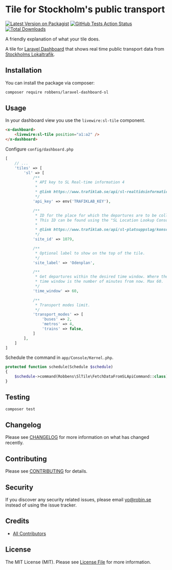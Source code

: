 # Tile for Stockholm's public transport

[![Latest Version on Packagist](https://img.shields.io/packagist/v/robbens/laravel-dashboard-sl.svg?style=flat-square)](https://packagist.org/packages/robbens/laravel-dashboard-sl)
[![GitHub Tests Action Status](https://img.shields.io/github/workflow/status/robbens/laravel-dashboard-sl/run-tests?label=tests)](https://github.com/robbens/laravel-dashboard-sl/actions?query=workflow%3Arun-tests+branch%3Amaster)
[![Total Downloads](https://img.shields.io/packagist/dt/robbens/laravel-dashboard-sl.svg?style=flat-square)](https://packagist.org/packages/robbens/laravel-dashboard-sl)

A friendly explanation of what your tile does.

A tile for [Laravel Dashboard](https://docs.spatie.be/laravel-dashboard) that shows real time public transport data from [Stockholms Lokaltrafik](https://sl.se).

## Installation

You can install the package via composer:

```bash
composer require robbens/laravel-dashboard-sl
```

## Usage

In your dashboard view you use the `livewire:sl-tile` component.

```html
<x-dashboard>
    <livewire:sl-tile position="a1:a2" />
</x-dashboard>
```

Configure `config/dashboard.php`

```php
[
    // ...
    'tiles' => [
        'sl' => [
            /**
             * API key to SL Real-time information 4
             *
             * @link https://www.trafiklab.se/api/sl-realtidsinformation-4
             */
            'api_key' => env('TRAFIKLAB_KEY'),

            /**
             * ID for the place for which the departures are to be collected, eg 9192 for Slussen.
             * This ID can be found using the "SL Location Lookup Console".
             *
             * @link https://www.trafiklab.se/api/sl-platsuppslag/konsol
             */
            'site_id' => 1079,

            /**
             * Optional label to show on the top of the tile.
             */
            'site_label' => 'Odenplan',

            /**
             * Get departures within the desired time window. Where the
             * time window is the number of minutes from now. Max 60.
             */
            'time_window' => 60,

            /**
             * Transport modes limit.
             */
            'transport_modes' => [
                'buses' => 2,
                'metros' => 4,
                'trains' => false,
            ]
        ], 
    ]   
]
```

Schedule the command in `app/Console/Kernel.php`.

```php
protected function schedule(Schedule $schedule)
{
    $schedule->command(Robbens\SlTile\FetchDataFromSLApiCommand::class)->everyMinute();
}
```

## Testing

``` bash
composer test
```

## Changelog

Please see [CHANGELOG](CHANGELOG.md) for more information on what has changed recently.

## Contributing

Please see [CONTRIBUTING](CONTRIBUTING.md) for details.

## Security

If you discover any security related issues, please email yo@robin.se instead of using the issue tracker.

## Credits

- [All Contributors](../../contributors)

## License

The MIT License (MIT). Please see [License File](LICENSE.md) for more information.
